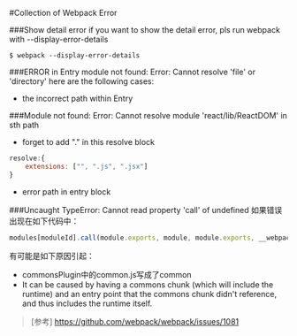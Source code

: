 #Collection of Webpack Error

###Show detail error
if you want to show the detail error, pls run webpack with --display-error-details
```
$ webpack --display-error-details
```

###ERROR in Entry module not found: Error: Cannot resolve 'file' or 'directory'
here are the following cases:
* the incorrect path within Entry

###Module not found: Error: Cannot resolve module 'react/lib/ReactDOM' in sth path
* forget to add "." in this resolve block
```js
resolve:{
	extensions: ["", ".js", ".jsx"]
}
```
* error path in entry block

###Uncaught TypeError: Cannot read property 'call' of undefined
如果错误出现在如下代码中：
```js
modules[moduleId].call(module.exports, module, module.exports, __webpack_require__); 
```
有可能是如下原因引起：
*  commonsPlugin中的common.js写成了common
*  It can be caused by having a commons chunk (which will include the runtime) and an entry point that the commons chunk didn't reference, and thus includes the runtime itself.

> [参考] https://github.com/webpack/webpack/issues/1081
